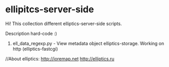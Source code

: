 ellipitcs-server-side
=====================
Hi!
This collection different elliptics-server-side scripts.

Description hard-code :)

1) ell_data_regexp.py - View metadata object elliptics-storage. Working on http (elliptics-fastcgi)

//About elliptics: 
            http://ioremap.net
            http://elliptics.ru
